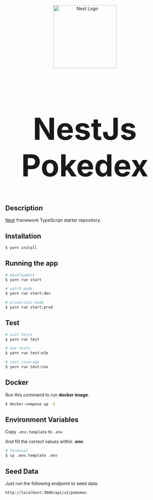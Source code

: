 <div align="center">
  <img src="https://nestjs.com/img/logo-small.svg" width="200" alt="Nest Logo" />
</div>

<h1 style="font-size:6rem;text-align:center;">NestJs Pokedex</h1>


[circleci-image]: https://img.shields.io/circleci/build/github/nestjs/nest/master?token=abc123def456
[circleci-url]: https://circleci.com/gh/nestjs/nest

## Description

[Nest](https://github.com/nestjs/nest) framework TypeScript starter repository.

## Installation

```bash
$ yarn install
```

## Running the app

```bash
# development
$ yarn run start

# watch mode
$ yarn run start:dev

# production mode
$ yarn run start:prod
```

## Test

```bash
# unit tests
$ yarn run test

# e2e tests
$ yarn run test:e2e

# test coverage
$ yarn run test:cov
```

## Docker

Run this command to run __docker image__.

```bash
$ docker-compose up -d
```

## Environment Variables

Copy ```.env.template``` to ```.env```

And fill the correct values within **.env**.

```bash
# Terminal
$ cp .env.template .env
```

## Seed Data

Just run the following endpoint to seed data:

```http://localhost:3000/api/v2/pokemon```

